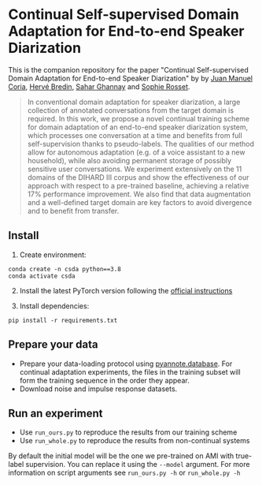 # Continual Self-supervised Domain Adaptation for End-to-end Speaker Diarization

This is the companion repository for the paper "Continual Self-supervised Domain Adaptation for End-to-end Speaker Diarization" by by [Juan Manuel Coria](https://juanmc2005.github.io/), [Hervé Bredin](https://herve.niderb.fr), [Sahar Ghannay](https://saharghannay.github.io/) and [Sophie Rosset](https://perso.limsi.fr/rosset/).

> In conventional domain adaptation for speaker diarization, a large collection of annotated conversations from the target domain is required. In this work, we propose a novel continual training scheme for domain adaptation of an end-to-end speaker diarization system, which processes one conversation at a time and benefits from full self-supervision thanks to pseudo-labels. The qualities of our method allow for autonomous adaptation (e.g. of a voice assistant to a new household), while also avoiding permanent storage of possibly sensitive user conversations. We experiment extensively on the 11 domains of the DIHARD III corpus and show the effectiveness of our approach with respect to a pre-trained baseline, achieving a relative 17% performance improvement. We also find that data augmentation and a well-defined target domain are key factors to avoid divergence and to benefit from transfer.

## Install

1) Create environment:

```shell
conda create -n csda python==3.8
conda activate csda
```

2) Install the latest PyTorch version following the [official instructions](https://pytorch.org/get-started/locally/#start-locally)

4) Install dependencies:
```shell
pip install -r requirements.txt
```

## Prepare your data

- Prepare your data-loading protocol using [pyannote.database](https://github.com/pyannote/pyannote-database). For continual adaptation experiments, the files in the training subset will form the training sequence in the order they appear.
- Download noise and impulse response datasets.

## Run an experiment

- Use `run_ours.py` to reproduce the results from our training scheme
- Use `run_whole.py` to reproduce the results from non-continual systems

By default the initial model will be the one we pre-trained on AMI with true-label supervision. You can replace it using the `--model` argument.
For more information on script arguments see `run_ours.py -h` or `run_whole.py -h`
